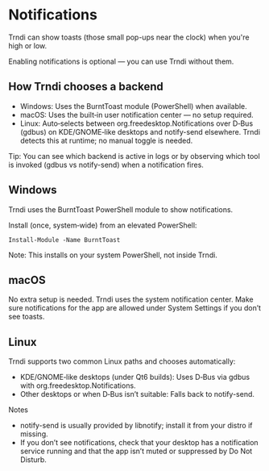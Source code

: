 # Notifications
Trndi can show toasts (those small pop-ups near the clock) when you're high or low.

Enabling notifications is optional — you can use Trndi without them.

## How Trndi chooses a backend
- Windows: Uses the BurntToast module (PowerShell) when available.
- macOS: Uses the built‑in user notification center — no setup required.
- Linux: Auto‑selects between org.freedesktop.Notifications over D‑Bus (gdbus) on KDE/GNOME‑like desktops and notify-send elsewhere. Trndi detects this at runtime; no manual toggle is needed.

Tip: You can see which backend is active in logs or by observing which tool is invoked (gdbus vs notify-send) when a notification fires.

## Windows
Trndi uses the BurntToast PowerShell module to show notifications.

Install (once, system‑wide) from an elevated PowerShell:

	Install-Module -Name BurntToast

Note: This installs on your system PowerShell, not inside Trndi.

## macOS
No extra setup is needed. Trndi uses the system notification center. Make sure notifications for the app are allowed under System Settings if you don’t see toasts.

## Linux
Trndi supports two common Linux paths and chooses automatically:

- KDE/GNOME‑like desktops (under Qt6 builds): Uses D‑Bus via gdbus with org.freedesktop.Notifications.
- Other desktops or when D‑Bus isn’t suitable: Falls back to notify-send.

Notes
- notify-send is usually provided by libnotify; install it from your distro if missing.
- If you don’t see notifications, check that your desktop has a notification service running and that the app isn’t muted or suppressed by Do Not Disturb.